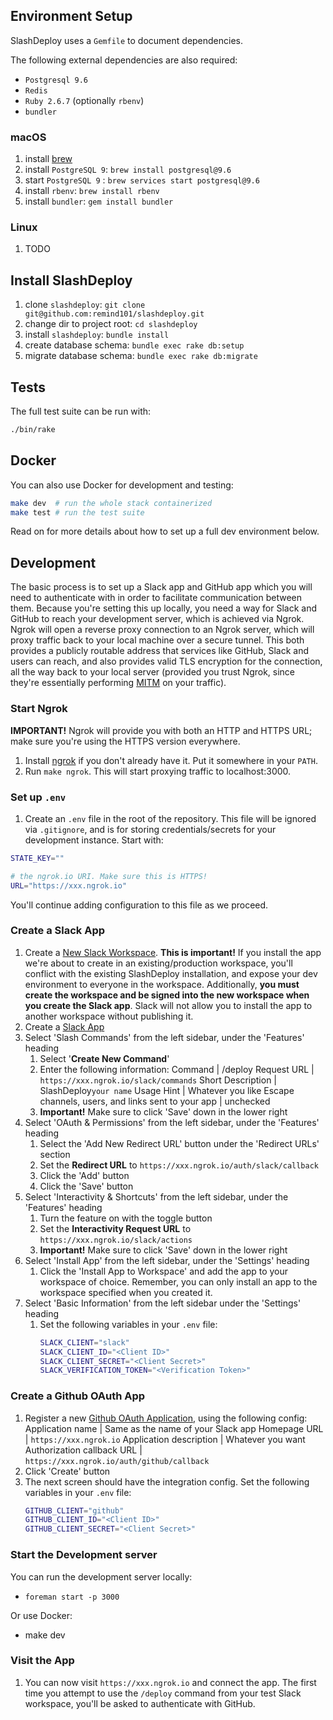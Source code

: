 ## Environment Setup

SlashDeploy uses a `Gemfile` to document dependencies.

The following external dependencies are also required:

 * `Postgresql 9.6`
 * `Redis`
 * `Ruby 2.6.7` (optionally `rbenv`)
 * `bundler`

### macOS

1. install [brew](https://brew.sh/)
1. install `PostgreSQL 9`: `brew install postgresql@9.6`
1. start `PostgreSQL 9` : `brew services start postgresql@9.6`
1. install `rbenv`: `brew install rbenv`
1. install `bundler`: `gem install bundler`

### Linux

1. TODO

## Install SlashDeploy

1. clone `slashdeploy`: `git clone git@github.com:remind101/slashdeploy.git`
1. change dir to project root: `cd slashdeploy`
1. install `slashdeploy`: `bundle install`
1. create database schema: `bundle exec rake db:setup`
1. migrate database schema: `bundle exec rake db:migrate`


## Tests

The full test suite can be run with:

```sh
./bin/rake
```

## Docker

You can also use Docker for development and testing:

```sh
make dev  # run the whole stack containerized
make test # run the test suite
```

Read on for more details about how to set up a full dev environment below.

## Development

The basic process is to set up a Slack app and GitHub app which you will need to
authenticate with in order to facilitate communication between them. Because
you're setting this up locally, you need a way for Slack and GitHub to reach
your development server, which is achieved via Ngrok. Ngrok will open a reverse
proxy connection to an Ngrok server, which will proxy traffic back to your local
machine over a secure tunnel. This both provides a publicly routable address
that services like GitHub, Slack and users can reach, and also provides valid
TLS encryption for the connection, all the way back to your local server
(provided you trust Ngrok, since they're essentially performing
[MITM](https://en.wikipedia.org/wiki/Man-in-the-middle_attack) on your traffic).

### Start Ngrok

**IMPORTANT!** Ngrok will provide you with both an HTTP and HTTPS URL; make sure
you're using the HTTPS version everywhere.

1. Install [ngrok](https://ngrok.com/) if you don't already have it. Put it
   somewhere in your `PATH`.
1. Run `make ngrok`. This will start proxying traffic to localhost:3000.

### Set up `.env`

1. Create an `.env` file in the root of the repository. This file will be
ignored via `.gitignore`, and is for storing credentials/secrets for your
development instance. Start with:

```sh
STATE_KEY=""

# the ngrok.io URI. Make sure this is HTTPS!
URL="https://xxx.ngrok.io"
```

You'll continue adding configuration to this file as we proceed.

### Create a Slack App

1. Create a [New Slack Workspace](https://slack.com/get-started#/create). **This
   is important!** If you install the app we're about to create in an
   existing/production workspace, you'll conflict with the existing SlashDeploy
   installation, and expose your dev environment to everyone in the workspace.
   Additionally, **you must create the workspace and be signed into the new
   workspace when you create the Slack app**. Slack will not allow you to
   install the app to another workspace without publishing it.
1. Create a [Slack App](https://api.slack.com/apps/new)
1. Select 'Slash Commands' from the left sidebar, under the 'Features' heading
   1. Select '**Create New Command**'
   1. Enter the following information:
      Command | /deploy
      Request URL | `https://xxx.ngrok.io/slack/commands`
      Short Description | SlashDeploy`your name`
      Usage Hint | Whatever you like
      Escape channels, users, and links sent to your app | unchecked
   1. **Important!** Make sure to click 'Save' down in the lower right
1. Select 'OAuth & Permissions' from the left sidebar, under the 'Features'
   heading
   1. Select the 'Add New Redirect URL' button under the 'Redirect URLs' section
   1. Set the **Redirect URL** to `https://xxx.ngrok.io/auth/slack/callback`
   1. Click the 'Add' button
   1. Click the 'Save' button
1. Select 'Interactivity & Shortcuts' from the left sidebar, under the
   'Features' heading
   1. Turn the feature on with the toggle button
   1. Set the **Interactivity Request URL** to `https://xxx.ngrok.io/slack/actions`
   1. **Important!** Make sure to click 'Save' down in the lower right
1. Select 'Install App' from the left sidebar, under the 'Settings' heading
    1. Click the 'Install App to Workspace' and add the app to your workspace of
       choice. Remember, you can only install an app to the workspace specified
       when you created it.
1. Select 'Basic Information' from the left sidebar under the 'Settings' heading
   1. Set the following variables in your `.env` file:
      ```sh
      SLACK_CLIENT="slack"
      SLACK_CLIENT_ID="<Client ID>"
      SLACK_CLIENT_SECRET="<Client Secret>"
      SLACK_VERIFICATION_TOKEN="<Verification Token>"
      ```

### Create a Github OAuth App

1. Register a new [Github OAuth
   Application](https://github.com/settings/applications/new), using the
   following config:
   Application name | Same as the name of your Slack app
   Homepage URL | `https://xxx.ngrok.io`
   Application description | Whatever you want
   Authorization callback URL | `https://xxx.ngrok.io/auth/github/callback`
1. Click 'Create' button
1. The next screen should have the integration config. Set the following
   variables in your `.env` file:
   ```sh
   GITHUB_CLIENT="github"
   GITHUB_CLIENT_ID="<Client ID>"
   GITHUB_CLIENT_SECRET="<Client Secret>"
   ```

### Start the Development server

You can run the development server locally:

* `foreman start -p 3000`

Or use Docker:

* make dev

### Visit the App

1. You can now visit `https://xxx.ngrok.io` and connect the app. The first time
   you attempt to use the `/deploy` command from your test Slack workspace,
   you'll be asked to authenticate with GitHub.

